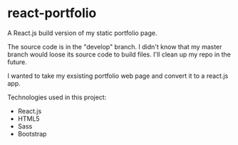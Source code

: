 # react-portfolio
A React.js build version of my static portfolio page.

The source code is in the "develop" branch. I didn't know that my master branch would loose its source code to build files.
I'll clean up my repo in the future.

I wanted to take my exsisting portfolio web page and convert it to a react.js app.

Technologies used in this project:
- React.js
- HTML5
- Sass
- Bootstrap
